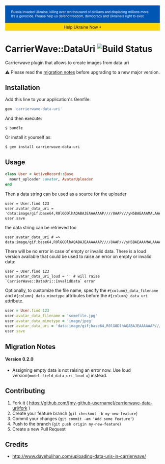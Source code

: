 [![Stand With Ukraine](https://raw.githubusercontent.com/vshymanskyy/StandWithUkraine/main/banner2-direct.svg)](https://stand-with-ukraine.pp.ua)

# CarrierWave::DataUri ![Build Status](https://github.com/timfjord/carrierwave-data-uri/actions/workflows/test.yml/badge.svg)

Carrierwave plugin that allows to create images from data uri

:warning: Please read the [migration notes](#migration-notes) before upgrading to a new major version.

## Installation

Add this line to your application's Gemfile:

```ruby
gem 'carrierwave-data-uri'
```

And then execute:

    $ bundle

Or install it yourself as:

    $ gem install carrierwave-data-uri

## Usage

```ruby
class User < ActiveRecord::Base
  mount_uploader :avatar, AvatarUploader
end
```

Then a data string can be used as a source for the uploader

```
user = User.find 123
user.avatar_data_uri = 'data:image/gif;base64,R0lGODlhAQABAJEAAAAAAP////8AAP///yH5BAEAAAMALAAAAAABAAEAAAICVAEAOw=='
user.save
```

the data string can be retrieved too

```
user.avatar_data_uri # => data:image/gif;base64,R0lGODlhAQABAJEAAAAAAP////8AAP///yH5BAEAAAMALAAAAAABAAEAAAICVAEAOw==
```

There will be no error in case of empty or invalid data.
There is a loud version available that could be used to raise an error on empty or invalid data:

```
user = User.find 123
user.avatar_data_uri_loud = '' # will raise `CarrierWave::DataUri::InvalidData` error
```

Optionally, to customize the file name, specify the `#{column}_data_filename` and `#{column}_data_mimetype` attributes before the `#{column}_data_uri` attribute.

```ruby
user = User.find 123
user.avatar_data_filename = 'somefile.jpg'
user.avatar_data_mimetype = 'image/jpeg'
user.avatar_data_uri = 'data:image/gif;base64,R0lGODlhAQABAJEAAAAAAP////8AAP///yH5BAEAAAMALAAAAAABAAEAAAICVAEAOw=='
user.save
```

## Migration Notes

#### Version 0.2.0

- Assigning empty data is not raising an error now. Use loud version(`model.field_data_uri_loud =`) instead.

## Contributing

1. Fork it ( https://github.com/[my-github-username]/carrierwave-data-uri/fork )
2. Create your feature branch (`git checkout -b my-new-feature`)
3. Commit your changes (`git commit -am 'Add some feature'`)
4. Push to the branch (`git push origin my-new-feature`)
5. Create a new Pull Request

## Credits

* http://www.davehulihan.com/uploading-data-uris-in-carrierwave/
